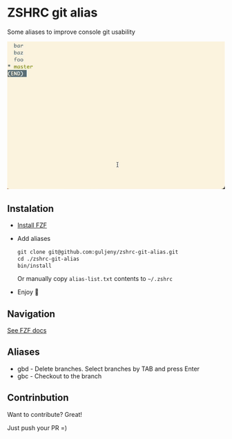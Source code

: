 # ZSHRC git alias
Some aliases to improve console git usability

![Demo](https://github.com/guljeny/zshrc-git-alias/blob/master/images/gbd.gif)

## Instalation
- [Install FZF](https://github.com/junegunn/fzf#installation)
- Add aliases
  ```
  git clone git@github.com:guljeny/zshrc-git-alias.git
  cd ./zshrc-git-alias
  bin/install
  ```

  Or manually copy `alias-list.txt` contents to `~/.zshrc`
- Enjoy 🐬

## Navigation

[See FZF docs](https://github.com/junegunn/fzf#using-the-finder)

## Aliases

- gbd - Delete branches. Select branches by TAB and press Enter
- gbc - Checkout to the branch

## Contrinbution

Want to contribute? Great!

Just push your PR =)
